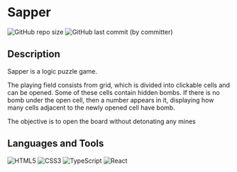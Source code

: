 
# Sapper
![GitHub repo size](https://img.shields.io/github/repo-size/I-antiva-I/GameSaper?style=for-the-badge)
![GitHub last commit (by committer)](https://img.shields.io/github/last-commit/I-antiva-I/GameSaper?style=for-the-badge)

## Description
Sapper is a logic puzzle game.

The playing field consists from grid, which is divided into clickable cells and can be opened. Some of these cells contain hidden bombs. If there is no bomb under the open cell, then a number appears in it, displaying how many cells adjacent to the newly opened cell have bomb.

The objective is to open the board without detonating any mines

## Languages and Tools
![HTML5](https://img.shields.io/badge/HTML5-E34F26?style=for-the-badge&logo=html5&logoColor=white)
![CSS3](https://img.shields.io/badge/CSS3-1572B6?style=for-the-badge&logo=css3&logoColor=white)
![TypeScript](https://img.shields.io/badge/TypeScript-007ACC?style=for-the-badge&logo=typescript&logoColor=white)
![React](https://img.shields.io/badge/React-696969?style=for-the-badge&logo=react&logoColor=61DAFB)
